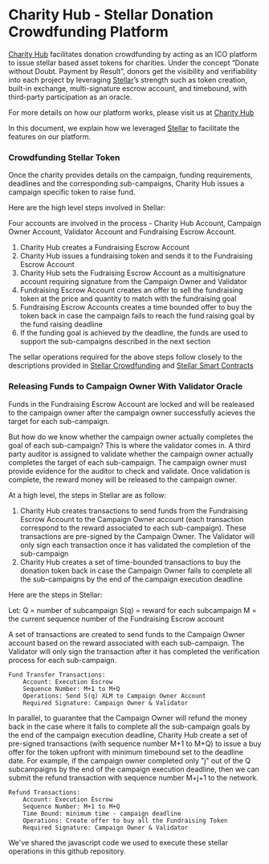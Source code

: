 # Charity Hub - Stellar Donation Crowdfunding Platform


[Charity Hub] facilitates donation crowdfunding by acting as an ICO platform to issue stellar based asset tokens for charities. Under the concept “Donate without Doubt. Payment by Result”, donors get the visibility and verifiability into each project by leveraging [Stellar]’s strength such as token creation, built-in exchange, multi-signature escrow account, and timebound, with third-party participation as an oracle.

For more details on how our platform works, please visit us at [Charity Hub]

In this document, we explain how we leveraged [Stellar] to facilitate the features on our platform.

### Crowdfunding Stellar Token 

Once the charity provides details on the campaign, funding requirements, deadlines and the corresponding sub-campaigns, Charity Hub issues a campaign specific token to raise fund.

Here are the high level steps involved in Stellar:

Four accounts are involved in the process - Charity Hub Account,
Campaign Owner Account, Validator  Account and Fundraising Escrow Account.

1. Charity Hub creates a Fundraising Escrow Account 
2. Charity Hub issues a fundraising token and sends it to the Fundraising Escrow Account
3. Charity Hub sets the Fudraising Escrow Account as a multisignature account requiring signature from the Campaign Owner and Validator
4. Fundraising Escrow Account creates an offer to sell the fundraising token at the price and quantity to match with the fundraising goal
5. Fundraising Escrow Accounts creates a time bounded offer to buy the token back in case the campaign fails to reach the fund raising goal by the fund raising deadline
6. If the funding goal is achieved by the deadline, the funds are used to support the sub-campaigns described in the next section

The sellar operations required for the above steps follow closely to the descriptions provided in [Stellar Crowdfunding] and [Stellar Smart Contracts]

### Releasing Funds to Campaign Owner With Validator Oracle 

Funds in the Fundraising Escrow Account are locked and will be realeased to the campaign owner after the campaign owner successfully acieves the target for each sub-campaign.

But how do we know whether the campaign owner actually completes the goal of each sub-campaign? This is where the validator comes in. A third party auditor is assigned to validate whether the campaign owner actually completes the target of each sub-campaign. The campaign owner must provide evidence for the auditor to check and validate. Once validation is complete, the reward money will be released to the campaign owner.

At a high level, the steps in Stellar are as follow:
1. Charity Hub creates transactions to send funds from the Fundraising Escrow Account to the Campaign Owner account (each transaction correspond to the reward associated to each sub-campaign). These transactions are pre-signed by the Campaign Owner. The Validator will only sign each transaction once it has validated the completion of the sub-campaign
2. Charity Hub creates a set of time-bounded transactions to buy the donation token back in case the Campaign Owner fails to complete all the sub-campaigns by the end of the campaign execution deadline

Here are the steps in Stellar:

Let:
Q = number of subcampaign
S(q) = reward for each subcampaign
M = the current sequence number of the Fundraising Escrow account

A set of transactions are  created to send funds to the Campaign Owner account based on the reward associated with each sub-campaign. The Validator will only sign the transaction after it has completed the verification process for each sub-campaign.


    Fund Transfer Transactions:
        Account: Execution Escrow
        Sequence Number: M+1 to M+Q
        Operations: Send S(q) XLM to Campaign Owner Account
        Required Signature: Campaign Owner & Validator

In parallel, to guarantee that the Campaign Owner will refund the money back in the case where it fails to complete all the sub-campaign goals by the end of the campaign execution deadline, Charity Hub create a set of pre-signed transactions (with sequence number M+1 to M+Q) to issue a buy offer for the token upfront with minimum timebound set to the deadline date. For example, if the campaign owner completed only "j" out of the Q subcampaigns by the end of the campaign execution deadline, then we can submit the refund transaction with sequence number M+j+1 to the network.

    Refund Transactions:
        Account: Execution Escrow
        Sequence Number: M+1 to M+Q
        Time Bound: minimum time - campaign deadline
        Operations: Create offer to buy all the Fundraising Token
        Required Signature: Campaign Owner & Validator


We've shared the javascript code we used to execute these stellar operations in this github repository. 

    
    
   [Stellar Crowdfunding]: <https://www.stellar.org/blog/multisig-and-simple-contracts-stellar>
   [Stellar Smart Contracts]: <https://www.stellar.org/developers/guides/walkthroughs/stellar-smart-contracts.html>
   [Stellar]: <https://www.stellar.org/>
   [Charity Hub]: <http://charity-hub.org>
   
